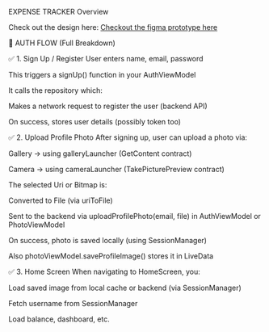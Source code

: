 EXPENSE TRACKER
Overview

Check out the design here: [Checkout the figma prototype here](https://www.figma.com/proto/7B3yPUzrSUYTO7Jq2WSbL7/Expense-tracker?node-id=2-2&p=f&t=UTJCX5tf8sJp1IWU-1&scaling=scale-down&content-scaling=fixed&page-id=0%3A1&starting-point-node-id=2%3A2)

🔐 AUTH FLOW (Full Breakdown)

✅ 1. Sign Up / Register
User enters name, email, password

This triggers a signUp() function in your AuthViewModel

It calls the repository which:

Makes a network request to register the user (backend API)

On success, stores user details (possibly token too)

✅ 2. Upload Profile Photo
After signing up, user can upload a photo via:

Gallery → using galleryLauncher (GetContent contract)

Camera → using cameraLauncher (TakePicturePreview contract)

The selected Uri or Bitmap is:

Converted to File (via uriToFile)

Sent to the backend via uploadProfilePhoto(email, file) in AuthViewModel or PhotoViewModel

On success, photo is saved locally (using SessionManager)

Also photoViewModel.saveProfileImage() stores it in LiveData

✅ 3. Home Screen
When navigating to HomeScreen, you:

Load saved image from local cache or backend (via SessionManager)

Fetch username from SessionManager

Load balance, dashboard, etc.
